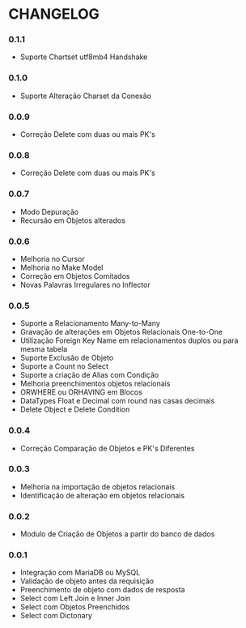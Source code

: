 # CHANGELOG

### 0.1.1
* Suporte Chartset utf8mb4 Handshake

### 0.1.0
* Suporte Alteração Charset da Conexão

### 0.0.9
* Correção Delete com duas ou mais PK's

### 0.0.8
* Correção Delete com duas ou mais PK's

### 0.0.7
* Modo Depuração
* Recursão em Objetos alterados

### 0.0.6
* Melhoria no Cursor
* Melhoria no Make Model
* Correção em Objetos Comitados
* Novas Palavras Irregulares no Inflector

### 0.0.5
* Suporte a Relacionamento Many-to-Many
* Gravação de alterações em Objetos Relacionais One-to-One
* Utilização Foreign Key Name em relacionamentos duplos ou para mesma tabela
* Suporte Exclusão de Objeto
* Suporte a Count no Select
* Suporte a criação de Alias com Condição
* Melhoria preenchimentos objetos relacionais
* ORWHERE ou ORHAVING em Blocos
* DataTypes Float e Decimal com round nas casas decimais
* Delete Object e Delete Condition

### 0.0.4
* Correção Comparação de Objetos e PK's Diferentes

### 0.0.3
* Melhoria na importação de objetos relacionais
* Identificação de alteração em objetos relacionais

### 0.0.2
* Modulo de Criação de Objetos a partir do banco de dados

### 0.0.1
* Integração com MariaDB ou MySQL
* Validação de objeto antes da requisição
* Preenchimento de objeto com dados de resposta
* Select com Left Join e Inner Join
* Select com Objetos Preenchidos
* Select com Dictonary
